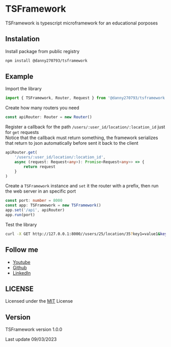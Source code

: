 # TSFramework

TSFramework is typescript microframework for an educational porposes

## Instalation

Install package from public registry

```bash
npm install @danny270793/tsframework
```

## Example

Import the library

```ts
import { TSFramework, Router, Request } from '@danny270793/tsframework'
```

Create how many routers you need

```ts
const apiRouter: Router = new Router()
```

Register a callback for the path `/users/:user_id/location/:location_id` just for `get` requests<br>
Notice that the callback must return something, the framework serializes that return to json automatically before sent it back to the client

```ts
apiRouter.get(
    '/users/:user_id/location/:location_id',
    async (request: Request<any>): Promise<Request<any>> => {
        return request
    }
)
```

Create a `TSFramework` instance and `set` it the router with a prefix, then run the web server in an specific port

```ts
const port: number = 8000
const app: TSFramework = new TSFramework()
app.set('/api', apiRouter)
app.run(port)
```

Test the library

```bash
curl -X GET http://127.0.0.1:8000//users/25/location/35?key1=value1&key2=value2
```

## Follow me

- [Youtube](https://www.youtube.com/channel/UC5MAQWU2s2VESTXaUo-ysgg)
- [Github](https://www.github.com/danny270793/)
- [LinkedIn](https://www.linkedin.com/in/danny270793)

## LICENSE

Licensed under the [MIT](license.md) License

## Version

TSFramework version 1.0.0

Last update 09/03/2023

